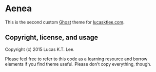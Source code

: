 # Aenea 

This is the second custom [Ghost](http://ghost.org/) theme for [lucasktlee.com](http://lucasktlee.com/). 


## Copyright, license, and usage 

Copyright (c) 2015 Lucas K.T. Lee. 

Please feel free to refer to this code as a learning resource and borrow elements if you find theme useful. Please don't copy everything, though.
